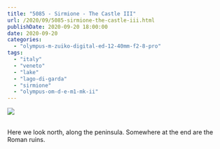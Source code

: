 ```yaml
---
title: "5085 - Sirmione - The Castle III"
url: /2020/09/5085-sirmione-the-castle-iii.html
publishDate: 2020-09-20 18:00:00
date: 2020-09-20
categories: 
  - "olympus-m-zuiko-digital-ed-12-40mm-f2-8-pro"
tags: 
  - "italy"
  - "veneto"
  - "lake"
  - "lago-di-garda"
  - "sirmione"
  - "olympus-om-d-e-m1-mk-ii"
---
```

<div class="container">
<div class="center"><a target="_blank" href="https://d25zfm9zpd7gm5.cloudfront.net/1200x1200/2018/20180910_094944_lr.jpg"><img class="webfeedsFeaturedVisual" src="https://d25zfm9zpd7gm5.cloudfront.net/0600x0600/2018/20180910_094944_lr.jpg" /></a></div>
</div>
<br />

Here we look north, along the peninsula. Somewhere at the end are
the Roman ruins.